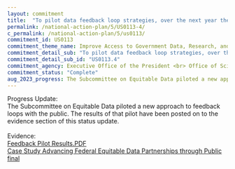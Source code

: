 ```yaml
---
layout: commitment
title:  "To pilot data feedback loop strategies, over the next year the Subcommittee on Equitable Data commits to sharing public recommendations to individual Federal agencies received through past Requests for Information, and then sharing back publicly whether agencies can implement the recommendations and any relevant barriers to doing so."
permalink: /national-action-plan/5/US0113-4/
c_permalink: /national-action-plan/5/us0113/
commitment_id: US0113
commitment_theme_name: Improve Access to Government Data, Research, and Information
commitment_detail_sub: "To pilot data feedback loop strategies, over the next year the Subcommittee on Equitable Data commits to sharing public recommendations to individual Federal agencies received through past Requests for Information, and then sharing back publicly whether agencies can implement the recommendations and any relevant barriers to doing so."
commitment_detail_sub_id: "US0113.4"
commitment_agency: Executive Office of the President <br> Office of Science and Technology Policy
commitment_status: "Complete"
aug_2023_progress: The Subcommittee on Equitable Data piloted a new approach to feedback loops with the public. The results of that pilot are expected to be released in Summer 2023 along with a narrative about the results.
---
```

Progress Update: <br>
The Subcommittee on Equitable Data piloted a new approach to feedback loops with the public. The results of that pilot have been posted on to the evidence section of this status update.
<br>
<br>
Evidence:<br>
[Feedback Pilot Results.PDF](/assets/files/Feedback_Pilot_Results.pdf)
<br>
[Case Study Advancing Federal Equitable Data Partnerships through Public final](/assets/files/Case_Study_On_Advancing_Federal_Equitable_Data_Partnerships_through_Public_Fnal.pdf)
